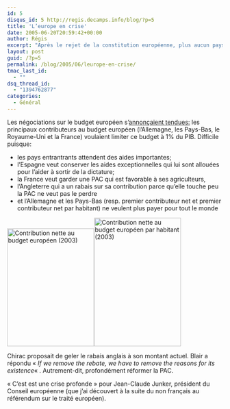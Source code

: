 ```yaml
---
id: 5
disqus_id: 5 http://regis.decamps.info/blog/?p=5
title: 'L’europe en crise'
date: 2005-06-20T20:59:42+00:00
author: Régis
excerpt: "Après le rejet de la constitution européenne, plus aucun pays n'est prêt à payer pour le budget européen..."
layout: post
guid: /?p=5
permalink: /blog/2005/06/leurope-en-crise/
tmac_last_id:
  - ""
dsq_thread_id:
  - "1394762877"
categories:
  - Général
---
```

Les négociations sur le budget européen s’[annonçaient tendues:](http://www.lemonde.fr/web/article/0,1-0@2-631760,36-654775@51-628820,0.html) les principaux contributeurs au budget européen (l’Allemagne, les Pays-Bas, le Royaume-Uni et la France) voulaient limiter ce budget à 1% du PIB. Difficile puisque:

  * les pays entrantrants attendent des aides importantes;
  * l’Espagne veut conserver les aides exceptionnelles qui lui sont allouées pour l’aider à sortir de la dictature;
  * la France veut garder une PAC qui est favorable à ses agriculteurs,
  * l’Angleterre qui a un rabais sur sa contribution parce qu’elle touche peu la PAC ne veut pas le perdre
  * et l’Allemagne et les Pays-Bas (resp. premier contributeur net et premier contributeur net par habitant) ne veulent plus payer pour tout le monde 

<a onblur="try {parent.deselectBloggerImageGracefully();} catch(e) {}" href="http://photos1.blogger.com/blogger/5983/1226/1600/bbc_4064550%200_net_givers_europe.gif"><img src="http://photos1.blogger.com/blogger/5983/1226/320/bbc_4064550%200_net_givers_europe.gif" border="0" alt="Contribution nette au budget européen (2003)" height="275" width="203" /></a><a onblur="try {parent.deselectBloggerImageGracefully();} catch(e) {}" href="http://photos1.blogger.com/blogger/5983/1226/1600/bbc_40624960_givers_and_takers_europe_per_capita.gif"><img src="http://photos1.blogger.com/blogger/5983/1226/320/bbc_40624960_givers_and_takers_europe_per_capita.gif" border="0" alt="Contribution nette au budget européen par habitant (2003)" height="300" width="203" /></a>

Chirac proposait de geler le rabais anglais à son montant actuel. Blair a répondu « _If we remove the rebate, we have to remove the reasons for its existence_« . Autrement-dit, profondément réformer la PAC.

« C’est est une crise profonde » pour Jean-Claude Junker, président du Conseil européenne (que j’ai découvert à la suite du non français au référendum sur le traité européen).
